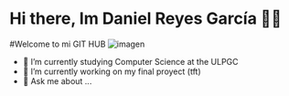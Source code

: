 # Hi there, Im Daniel Reyes García 👨‍💻

#Welcome to mi GIT HUB
![imagen](https://user-images.githubusercontent.com/43205522/116861168-9aaaf180-abfa-11eb-918b-67a2cc0d8046.png)


- 🌱 I’m currently studying Computer Science at the ULPGC
- 🔭 I’m currently working on my final proyect (tft)
- 💬 Ask me about ...
<!--
**danielreyes9756/danielreyes9756** is a ✨ _special_ ✨ repository because its `README.md` (this file) appears on your GitHub profile.

Here are some ideas to get you started:


- 👯 I’m looking to collaborate on ...
- 🤔 I’m looking for help with ...

- 📫 How to reach me: ...
- 😄 Pronouns: ...
- ⚡ Fun fact: ...
-->
